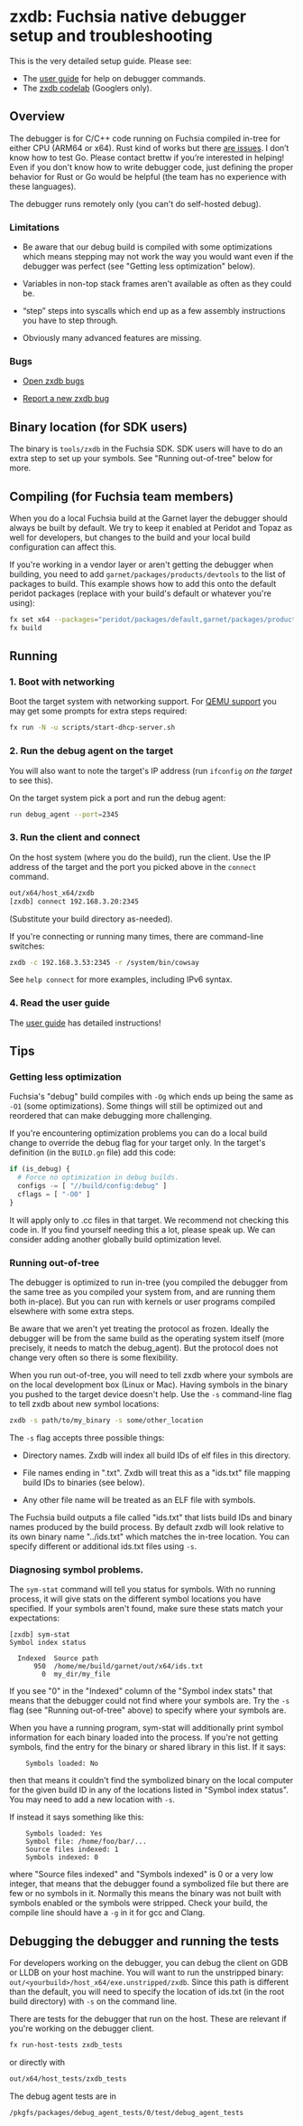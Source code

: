 # zxdb: Fuchsia native debugger setup and troubleshooting

This is the very detailed setup guide. Please see:

  * The [user guide](debugger_usage.md) for help on debugger commands.
  * The [zxdb codelab](http://go/zxdb-codelab) (Googlers only).

## Overview

The debugger is for C/C++ code running on Fuchsia compiled in-tree for either
CPU (ARM64 or x64). Rust kind of works but there [are
issues](https://fuchsia.atlassian.net/browse/DX-604). I don’t know how to test
Go. Please contact brettw if you’re interested in helping! Even if you don't
know how to write debugger code, just defining the proper behavior for Rust or
Go would be helpful (the team has no experience with these languages).

The debugger runs remotely only (you can't do self-hosted debug).

### Limitations

  * Be aware that our debug build is compiled with some optimizations which
    means stepping may not work the way you would want even if the debugger was
    perfect (see "Getting less optimization" below).

  * Variables in non-top stack frames aren't available as often as they could
    be.

  * “step” steps into syscalls which end up as a few assembly instructions you
    have to step through.

  * Obviously many advanced features are missing.

### Bugs

  * [Open zxdb bugs](https://fuchsia.atlassian.net/browse/DX-80?jql=project%20%3D%20DX%20AND%20component%20%3D%20zxdb%20order%20by%20lastViewed%20DESC)

  * [Report a new zxdb bug](https://fuchsia.atlassian.net/secure/CreateIssueDetails!init.jspa?pid=11718&issuetype=10006&priority=3&components=11886)

## Binary location (for SDK users)

The binary is `tools/zxdb` in the Fuchsia SDK. SDK users will have to do an
extra step to set up your symbols. See "Running out-of-tree" below for more.

## Compiling (for Fuchsia team members)

When you do a local Fuchsia build at the Garnet layer the debugger should
always be built by default. We try to keep it enabled at Peridot and Topaz
as well for developers, but changes to the build and your local build
configuration can affect this.

If you're working in a vendor layer or aren't getting the debugger when
building, you need to add `garnet/packages/products/devtools` to the list of
packages to build. This example shows how to add this onto the default peridot
packages (replace with your build's default or whatever you're using):

```sh
fx set x64 --packages="peridot/packages/default,garnet/packages/products/devtools"
fx build
```

## Running

### 1. Boot with networking

Boot the target system with networking support. For
[QEMU support](https://fuchsia.googlesource.com/docs/+/HEAD/getting_started.md)
you may get some prompts for extra steps required:

```sh
fx run -N -u scripts/start-dhcp-server.sh
```

### 2. Run the debug agent on the target

You will also want to note the target's IP address (run `ifconfig` _on the
target_ to see this).

On the target system pick a port and run the debug agent:

```sh
run debug_agent --port=2345
```

### 3. Run the client and connect

On the host system (where you do the build), run the client. Use the IP
address of the target and the port you picked above in the `connect` command.

```sh
out/x64/host_x64/zxdb
[zxdb] connect 192.168.3.20:2345
```
(Substitute your build directory as-needed).

If you're connecting or running many times, there are command-line switches:

```sh
zxdb -c 192.168.3.53:2345 -r /system/bin/cowsay
```

See `help connect` for more examples, including IPv6 syntax.

### 4. Read the user guide

The [user guide](debugger_usage.md) has detailed instructions!

## Tips

### Getting less optimization

Fuchsia's "debug" build compiles with `-Og` which ends up being the same as
`-O1` (some optimizations). Some things will still be optimized out and
reordered that can make debugging more challenging.

If you're encountering optimization problems you can do a local build change to
override the debug flag for your target only. In the target's definition (in
the `BUILD.gn` file) add this code:

```python
if (is_debug) {
  # Force no optimization in debug builds.
  configs -= [ "//build/config:debug" ]
  cflags = [ "-O0" ]
}
```

It will apply only to .cc files in that target. We recommend not checking this
code in. If you find yourself needing this a lot, please speak up. We can
consider adding another globally build optimization level.

### Running out-of-tree

The debugger is optimized to run in-tree (you compiled the debugger from the
same tree as you compiled your system from, and are running them both
in-place). But you can run with kernels or user programs compiled elsewhere
with some extra steps.

Be aware that we aren't yet treating the protocol as frozen. Ideally the
debugger will be from the same build as the operating system itself (more
precisely, it needs to match the debug\_agent). But the protocol does not
change very often so there is some flexibility.

When you run out-of-tree, you will need to tell zxdb where your symbols are
on the local development box (Linux or Mac). Having symbols in the binary
you pushed to the target device doesn't help. Use the `-s` command-line flag
to tell zxdb about new symbol locations:

```sh
zxdb -s path/to/my_binary -s some/other_location
```

The `-s` flag accepts three possible things:

   * Directory names. Zxdb will index all build IDs of elf files in this
     directory.

   * File names ending in ".txt". Zxdb will treat this as a "ids.txt" file
     mapping build IDs to binaries (see below).

   * Any other file name will be treated as an ELF file with symbols.

The Fuchsia build outputs a file called "ids.txt" that lists build IDs and
binary names produced by the build process. By default zxdb will look relative
to its own binary name "../ids.txt" which matches the in-tree location. You
can specify different or additional ids.txt files using `-s`.

### Diagnosing symbol problems.

The `sym-stat` command will tell you status for symbols. With no running
process, it will give stats on the different symbol locations you have
specified. If your symbols aren't found, make sure these stats match your
expectations:

```
[zxdb] sym-stat
Symbol index status

  Indexed  Source path
      950  /home/me/build/garnet/out/x64/ids.txt
        0  my_dir/my_file
```

If you see "0" in the "Indexed" column of the "Symbol index stats" that means
that the debugger could not find where your symbols are. Try the `-s` flag (see
"Running out-of-tree" above) to specify where your symbols are.

When you have a running program, sym-stat will additionally print symbol
information for each binary loaded into the process. If you're not getting
symbols, find the entry for the binary or shared library in this list. If it
says:

```
    Symbols loaded: No
```

then that means it couldn't find the symbolized binary on the local computer
for the given build ID in any of the locations listed in "Symbol index status".
You may need to add a new location with `-s`.

If instead it says something like this:

```
    Symbols loaded: Yes
    Symbol file: /home/foo/bar/...
    Source files indexed: 1
    Symbols indexed: 0
```

where "Source files indexed" and "Symbols indexed" is 0 or a very low integer,
that means that the debugger found a symbolized file but there are few or no
symbols in it. Normally this means the binary was not built with symbols
enabled or the symbols were stripped. Check your build, the compile line should
have a `-g` in it for gcc and Clang.

## Debugging the debugger and running the tests

For developers working on the debugger, you can debug the client on GDB or LLDB
on your host machine. You will want to run the unstripped binary:
`out/<yourbuild>/host_x64/exe.unstripped/zxdb`. Since this path is different
than the default, you will need to specify the location of ids.txt (in the root
build directory) with `-s` on the command line.

There are tests for the debugger that run on the host. These are relevant
if you're working on the debugger client.

```sh
fx run-host-tests zxdb_tests
```
or directly with
```sh
out/x64/host_tests/zxdb_tests
```

The debug agent tests are in
```
/pkgfs/packages/debug_agent_tests/0/test/debug_agent_tests
```
